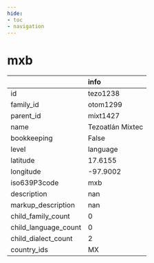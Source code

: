 ```yaml
---
hide:
- toc
- navigation
---
```

# mxb
|                      | info             |
|:---------------------|:-----------------|
| id                   | tezo1238         |
| family_id            | otom1299         |
| parent_id            | mixt1427         |
| name                 | Tezoatlán Mixtec |
| bookkeeping          | False            |
| level                | language         |
| latitude             | 17.6155          |
| longitude            | -97.9002         |
| iso639P3code         | mxb              |
| description          | nan              |
| markup_description   | nan              |
| child_family_count   | 0                |
| child_language_count | 0                |
| child_dialect_count  | 2                |
| country_ids          | MX               |